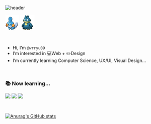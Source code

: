 ![header](https://capsule-render.vercel.app/api?type=waving&theme=tokyonight&height=170&radius=4.5&section=header&text=SY%20Ryu's%20Github&fontSize=40&animation=fadeIn)

<p align="left">
<img src="https://github.com/PokeAPI/sprites/blob/master/sprites/pokemon/versions/generation-v/black-white/animated/258.gif?raw=true">
<img src="https://github.com/PokeAPI/sprites/blob/master/sprites/pokemon/versions/generation-v/black-white/animated/446.gif?raw=true">
</p>

<br/>

- Hi, I’m `@wrryu09`
- I’m interested in 💻Web + ✏️Design
- I’m currently learning Computer Science, UX/UI, Visual Design...
<br />

<h3>📚 Now learning...</h3>
<p align="left">
<img src="https://img.shields.io/badge/python-3776AB?style=for-the-badge&logo=python&logoColor=white">
<img src="https://img.shields.io/badge/javascript-F7DF1E?style=for-the-badge&logo=javascript&logoColor=black">
<img src="https://img.shields.io/badge/react-61DAFB?style=for-the-badge&logo=react&logoColor=black">
</p>

<br/>

[![Anurag's GitHub stats](https://github-readme-stats.vercel.app/api?username=wrryu09&card_width=445px&count_private=true&theme=onedark&show_icons=true&hide_border=true&hide=contribs,stars)](https://github.com/anuraghazra/github-readme-stats)
<br />
<!--<br />  
<img src="https://github.com/PokeAPI/sprites/blob/master/sprites/pokemon/versions/generation-v/black-white/animated/back/446.gif?raw=true">
<img src="https://github.com/PokeAPI/sprites/blob/master/sprites/pokemon/versions/generation-v/black-white/animated/back/258.gif?raw=true"> -->
